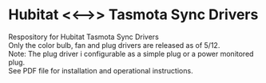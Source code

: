 # Hubitat <<-->> Tasmota Sync Drivers<br/>
Respository for Hubitat Tasmota Sync Drivers<br/>
Only the color bulb, fan and plug drivers are released as of 5/12.<br/>
Note: The plug driver i configurable as a simple plug or a power monitored plug.<br/>
See PDF file for installation and operational instructions.<br/>
